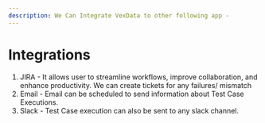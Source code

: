 ```yaml
---
description: We Can Integrate VexData to other following app -
---
```


# Integrations

1. JIRA -  It allows user to streamline workflows, improve collaboration, and enhance productivity. We can create tickets for any failures/ mismatch
2. Email - Email can be scheduled to send information about Test Case Executions.&#x20;
3. Slack - Test Case execution can also be sent to any slack channel.
